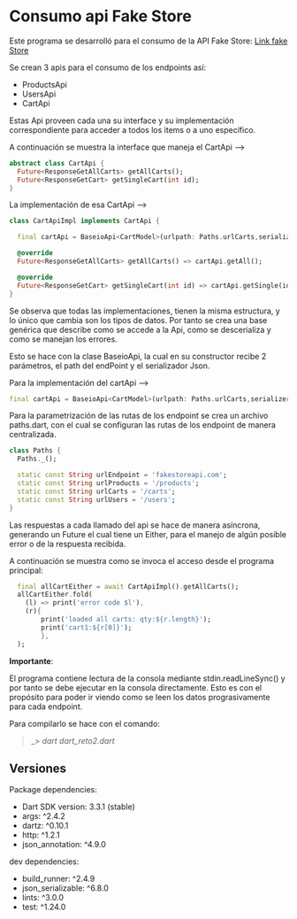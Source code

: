 # Consumo api Fake Store

Este programa se desarrolló para el consumo de la API Fake Store: [Link fake Store](https://fakestoreapi.com/)

Se crean 3 apis para el consumo de los endpoints así:

- ProductsApi
- UsersApi
- CartApi

Estas Api proveen cada una su interface y su implementación correspondiente para acceder a todos los items o a uno específico.

A continuación se muestra la interface que maneja el CartApi -->

```dart
abstract class CartApi {
  Future<ResponseGetAllCarts> getAllCarts();
  Future<ResponseGetCart> getSingleCart(int id); 
}
```

La implementación de esa CartApi -->

```dart
class CartApiImpl implements CartApi {

  final cartApi = BaseioApi<CartModel>(urlpath: Paths.urlCarts,serializer: (p0) => CartModel.fromJson(p0),);

  @override
  Future<ResponseGetAllCarts> getAllCarts() => cartApi.getAll();

  @override
  Future<ResponseGetCart> getSingleCart(int id) => cartApi.getSingle(id);
}
```

Se observa que todas las implementaciones, tienen la misma estructura, y lo único que cambia son los tipos de datos. Por tanto se crea una base genérica que describe como se accede a la Api, como se descerializa y como se manejan los errores.

Esto se hace con la clase BaseioApi, la cual en su constructor recibe 2 parámetros, el path del endPoint y el serializador Json.

Para la implementación del cartApi -->

```dart
final cartApi = BaseioApi<CartModel>(urlpath: Paths.urlCarts,serializer: (p0) => CartModel.fromJson(p0),);
```

Para la parametrización de las rutas de los endpoint se crea un archivo paths.dart, con el cual se configuran las rutas de los endpoint de manera centralizada.

```dart
class Paths {
  Paths._();

  static const String urlEndpoint = 'fakestoreapi.com';
  static const String urlProducts = '/products';
  static const String urlCarts = '/carts';
  static const String urlUsers = '/users';
}
```

Las respuestas a cada llamado del api se hace de manera asíncrona, generando un Future el cual tiene un Either, para el manejo de algún posible error o de la respuesta recibida.

A continuación se muestra como se invoca el acceso desde el programa principal:

```dart
  final allCartEither = await CartApiImpl().getAllCarts();
  allCartEither.fold(
    (l) => print('error code $l'),
    (r){
        print('loaded all carts: qty:${r.length}');
        print('cart1:${r[0]}');
        },
  );
  ```

**Importante**:

El programa contiene lectura de la consola mediante stdin.readLineSync() y por tanto se debe ejecutar en la consola directamente. Esto es con el propósito para poder ir viendo como se leen los datos prograsivamente para cada endpoint.

Para compilarlo se hace con el comando:

>_>     *dart dart_reto2.dart*

## Versiones

Package dependencies:

- Dart SDK version: 3.3.1 (stable)
- args: ^2.4.2
- dartz: ^0.10.1
- http: ^1.2.1
- json_annotation: ^4.9.0

dev dependencies:

- build_runner: ^2.4.9
- json_serializable: ^6.8.0
- lints: ^3.0.0
- test: ^1.24.0
